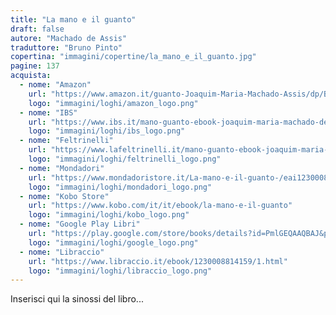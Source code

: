 ```yaml
---
title: "La mano e il guanto"
draft: false
autore: "Machado de Assis"
traduttore: "Bruno Pinto"
copertina: "immagini/copertine/la_mano_e_il_guanto.jpg"
pagine: 137
acquista:
  - nome: "Amazon"
    url: "https://www.amazon.it/guanto-Joaquim-Maria-Machado-Assis/dp/B0DVZB6Z9V/ref=tmm_pap_swatch_0?_encoding=UTF8&sr=8-1"
    logo: "immagini/loghi/amazon_logo.png"
  - nome: "IBS"
    url: "https://www.ibs.it/mano-guanto-ebook-joaquim-maria-machado-de-assis-bruno-pinto/e/1230008814159"
    logo: "immagini/loghi/ibs_logo.png"
  - nome: "Feltrinelli"
    url: "https://www.lafeltrinelli.it/mano-guanto-ebook-joaquim-maria-machado-de-assis-bruno-pinto/e/1230008814159"
    logo: "immagini/loghi/feltrinelli_logo.png"  
  - nome: "Mondadori"
    url: "https://www.mondadoristore.it/La-mano-e-il-guanto-/eai123000881415/"
    logo: "immagini/loghi/mondadori_logo.png"
  - nome: "Kobo Store"
    url: "https://www.kobo.com/it/it/ebook/la-mano-e-il-guanto"
    logo: "immagini/loghi/kobo_logo.png"
  - nome: "Google Play Libri"
    url: "https://play.google.com/store/books/details?id=PmlGEQAAQBAJ&pli=1"
    logo: "immagini/loghi/google_logo.png"
  - nome: "Libraccio"
    url: "https://www.libraccio.it/ebook/1230008814159/1.html"
    logo: "immagini/loghi/libraccio_logo.png"
---
```


Inserisci qui la sinossi del libro...